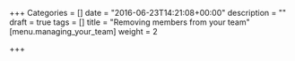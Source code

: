 +++
Categories = []
date = "2016-06-23T14:21:08+00:00"
description = ""
draft = true
tags = []
title = "Removing members from your team"
[menu.managing_your_team]
weight = 2

+++
